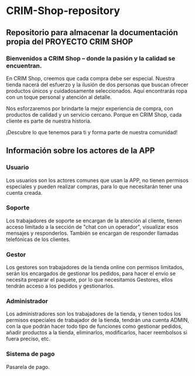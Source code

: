 # CRIM-Shop-repository

## Repositorio para almacenar la documentación propia del PROYECTO CRIM SHOP

### Bienvenidos a CRIM Shop – donde la pasión y la calidad se encuentran.

En CRIM Shop, creemos que cada compra debe ser especial. Nuestra tienda nacerá del esfuerzo y la ilusión de dos personas que buscan ofrecer productos únicos y cuidadosamente seleccionados. Aquí encontrarás ropa con un toque personal y atención al detalle.

Nos esforzaremos por brindarte la mejor experiencia de compra, con productos de calidad y un servicio cercano. Porque en CRIM Shop, cada cliente es parte de nuestra historia.

¡Descubre lo que tenemos para ti y forma parte de nuestra comunidad!


## Información sobre los actores de la APP

### Usuario

Los usuarios son los actores comunes que usan la APP, no tienen permisos especiales y pueden realizar compras, para lo que necesitarán tener una cuenta creada.

### Soporte

Los trabajadores de soporte se encargan de la atención al cliente, tienen acceso limitado a la sección de "chat con un operador", visualizar esos mensajes y responderlos. También se encargan de responder llamadas telefónicas de los clientes.

### Gestor

Los gestores son trabajadores de la tienda online con permisos limitados, serán los encargados de gestionar los pedidos, para hacer el envío se necesita preparar el paquete, por lo que necesitamos Gestores, ellos tendrán acceso a los pedidos y gestionarlos.

### Administrador

Los administradores son los trabajadores de la tienda, y tienen todos los permisos especiales de trabajador de la tienda, tendrán una cuenta ADMIN, con la que podrán hacer todo tipo de funciones como gestionar pedidos, añadir productos a la tienda, eliminarlos, modificarlos, hacer reembolsos si fuera preciso, etc.

### Sistema de pago

Pasarela de pago.

